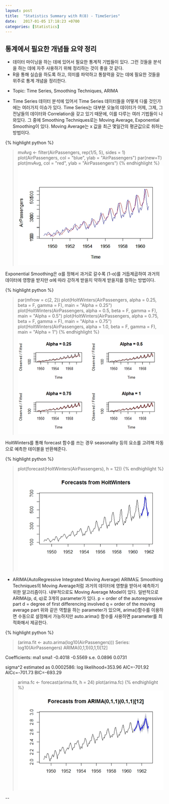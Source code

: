 ```yaml
---
layout: post
title:  "Statistics Summary with R(8) - TimeSeries"
date:   2017-01-05 17:18:23 +0700
categories: [Statistics]
---
```



## 통계에서 필요한 개념들 요약 정리
+   데이터 마이닝을 하는 데에 있어서 필요한 통계적 기법들이 있다. 그런 것들을 분석을 하는 데에 자주 사용하기 위해 정리하는 것이 좋을 것 같다.
+	R을 통해 실습을 하도록 하고, 의미를 파악하고 통찰력을 갖는 데에 필요한 것들을 위주로 통계 개념을 정리한다.

- Topic: Time Series, Smoothing Techniques, ARIMA

+	Time Series
데이터 분석에 있어서 Time Series 데이터들을 어떻게 다룰 것인가에는 여러가지 이슈가 있다.
Time Series는 대부분 오늘의 데이터가 어제, 그제, 그 전날들의 데이터와 Correlation을 갖고 있기 때문에, 이를 다루는 여러 기법들이 나와있다.
그 중에 Smoothing Techniques로는 Moving Average, Exponential Smoothing이 있다.
Moving Average는 x 값을 최근 몇일간의 평균값으로 취하는 방법이다.

{% highlight python %}
> mvAvg <- filter(AirPassengers, rep(1/5, 5), sides = 1)
> plot(AirPassengers, col = "blue", ylab = "AirPassengers")
> par(new=T)
> plot(mvAvg, col = "red", ylab = "AirPassengers")
{% endhighlight %}
![Screenshot MovingAverage](https://raw.githubusercontent.com/yangyangii/yangyangii.github.io/master/static/img/_posts/TimeSeries-MovingAverage.jpeg  "Screenshot MovingAverage")


Exponential Smoothing은 α를 정해서 과거로 갈수록 (1-α)를 거듭제곱하여 과거의 데이터에 영향을 받지만 α에 따라 강하게 받을지 약하게 받을지를 정하는 방법이다.

{% highlight python %}
> par(mfrow = c(2, 2))
> plot(HoltWinters(AirPassengers, alpha = 0.25, beta = F, gamma = F), main = "Alpha = 0.25")
> plot(HoltWinters(AirPassengers, alpha = 0.5, beta = F, gamma = F), main = "Alpha = 0.5")
> plot(HoltWinters(AirPassengers, alpha = 0.75, beta = F, gamma = F), main = "Alpha = 0.75")
> plot(HoltWinters(AirPassengers, alpha = 1.0, beta = F, gamma = F), main = "Alpha = 1")
{% endhighlight %}
![Screenshot ExponentialSmoothing](https://raw.githubusercontent.com/yangyangii/yangyangii.github.io/master/static/img/_posts/Timeseries-Exponential.jpeg  "Screenshot ExponentialSmoothing")

HoltWinters를 통해 forecast 함수를 쓰는 경우 seasonality 등의 요소를 고려해 자동으로 예측한 테이블을 반환해준다.

{% highlight python %}
> plot(forecast(HoltWinters(AirPassengers), h = 12))
{% endhighlight %}
![Screenshot ForecastHoltwinters](https://raw.githubusercontent.com/yangyangii/yangyangii.github.io/master/static/img/_posts/Forecast-Holtwinters.jpeg  "Screenshot ForecastHoltwinters")


+	ARIMA(AutoRegressive Integrated Moving Average)
ARIMA도 Smoothing Techniques의 Moving Average처럼 과거의 데이터에 영향을 받아서 예측하기 위한 알고리즘이다.
내부적으로도 Moving Average Model이 있다.
일반적으로 ARIMA(p, d, q)로 3개의 parameter가 있다.
p = order of the autoregressive part
d = degree of first differencing involved
q = order of the moving average part
위와 같은 역할을 하는 parameter가 있으며, arima()함수를 이용하면 수동으로 설정해서 가능하지만 auto.arima() 함수를 사용하면 parameter를 최적화해서 제공한다.

{% highlight python %}
> (arima.fit <- auto.arima(log10(AirPassengers)))
Series: log10(AirPassengers) 
ARIMA(0,1,1)(0,1,1)[12]                    

Coefficients:
          ma1     sma1
      -0.4018  -0.5569
s.e.   0.0896   0.0731

sigma^2 estimated as 0.0002586:  log likelihood=353.96
AIC=-701.92   AICc=-701.73   BIC=-693.29
> arima.fc <- forecast(arima.fit, h = 24)
> plot(arima.fc)
{% endhighlight %}
![Screenshot ARIMA](https://raw.githubusercontent.com/yangyangii/yangyangii.github.io/master/static/img/_posts/ARIMA-Forecast.jpeg  "Screenshot ARIMA")

--